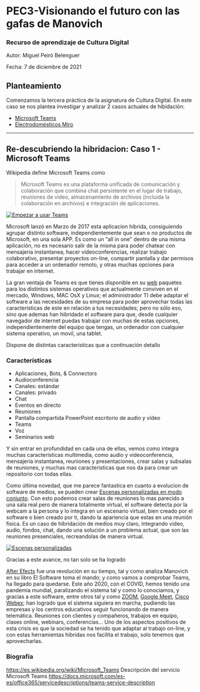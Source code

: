 # PEC3-Visionando el futuro con las gafas de Manovich
### Recurso de aprendizaje de Cultura Digital 


Autor: Miguel Peiró Belenguer

Fecha: 7 de diciembre de 2021



## Planteamiento
Comenzamos la tercera práctica de la asignatura de Cultura Digital. En este caso se nos plantea investigar y analizar 2 casos actuales de hibidación:
- [Microsoft Teams](https://www.microsoft.com/es-es/microsoft-teams/group-chat-software)
- [Electrodomésticos Miro](https://www.miro.es/)

---

## Re-descubriendo la hibridacion: Caso 1 - Microsoft Teams

Wikipedia define Microsoft Teams como
>Microsoft Teams es una plataforma unificada de comunicación y colaboración que combina chat persistente en el lugar de trabajo, reuniones de video, almacenamiento de archivos (incluida la colaboración en archivos) e integración de aplicaciones.  

[![Empezar a usar Teams](https://imgur.com/zvTzjPV.png)](https://www.youtube.com/watch?v=ypu2xGB_Kcg "Click para ver") 

Microsoft lanzó en Marzo de 2017 esta aplicacion hibrida, consiguiendo agrupar distinto software, independientemente que sean o no productos de Microsoft, en una sola APP. Es como un "all in one" dentro de una misma aplicación, no es necesario salir de la misma para poder chatear con mensajeria instantanea, hacer videoconferencias, realizar trabajo colaborativo, presentar proyectos on-line, compartir pantalla y dar permisos para acceder a un ordenador remoto, y otras muchas opciones para trabajar en internet.  

La gran ventaja de Teams es que tienes disponible en su [web](https://docs.microsoft.com/es-es/microsoftteams/get-clients "Descarga Microsoft Teams") paquetes para los distintos sistemas operativos que actualmente conviven en el mercado, Windows, MAC OsX y Linux; el administrador TI debe adaptar el software a las necesidades de su empresa para poder aprovechar todas las caracteristicas de este en relación a tus necesidades; pero no sólo eso, sino que ademas han hibridado el software para que, desde cualquier navegador de internet puedas trabajar con muchas de estas opciones, independientemente del equipo que tengas, un ordenador con cualquier sistema operativo, un movil, una tablet.  

Dispone de distintas caracteristicas que a continuación detallo
### Características
- Aplicaciones, Bots, & Connectors
- Audioconferencia
- Canales: estándar
- Canales: privado
- Chat
- Eventos en directo	
- Reuniones
- Pantalla compartida PowerPoint escritorio de audio y vídeo
- Teams
- Voz
- Seminarios web  

Y sin entrar en profundidad en cada una de ellas, vemos como integra muchas caracteristicas multimedia, como audio y videoconferencia, mensajeria instantanea, reuniones y presentaciones, crear salas y subsalas de reuniones, y muchas mas caracteristicas que nos da para crear un repositorio con todas ellas.  

Como última novedad, que me parece fantastica en cuanto a evolucion de software de medios, se pueden crear [Escenas personalizadas en modo conjunto](https://docs.microsoft.com/es-es/microsoftteams/platform/apps-in-teams-meetings/teams-together-mode "Pincha en el enlace"). Con esto podemos crear salas de reuniones lo mas parecido a una sala real pero de manera totalmente virtual, el software detecta por la webcam a la persona y lo integra en un escenario virtual, bien creado por el software o bien creado por ti, dando la apariencia que estas en una reunión fisica. Es un caso de hibridación de medios muy claro, integrando video, audio, fondos, chat, dando una solución a un problema actual, que son las reuniones presenciales, recreandolas de manera virtual.  

[![Escenas personalizadas](https://docs.microsoft.com/es-es/microsoftteams/platform/assets/images/apps-in-meetings/launchtogethermode.png)](https://docs.microsoft.com/es-es/microsoftteams/platform/apps-in-teams-meetings/teams-together-mode "Escenas Personalizadas")


Gracias a este avance, no tan solo se ha logrado 




[After Efects](https://www.adobe.com/es/products/aftereffects.html) fue una revolución en su tiempo, tal y como analiza Manovich en su libro El Software toma el mando; y como vamos a comprobar Teams, ha llegado para quedarse. Este año 2020, con el COVID, hemos tenido una pandemia mundial, paralizando el sistema tal y como lo conociamos, y gracias a este software, entre otros tal y como [ZOOM](https://zoom.us/), [Google Meet](https://meet.google.com/), [Cisco Webex](https://www.webex.com/es/index.html); han logrado que el sistema siguiera en marcha, pudiendo las empresas y los centros educativos seguir funcionando de manera telemática. Reuniones con clientes y compañeros, trabajos en equipo, clases online, webinars, conferencias... Uno de los aspectos positivos de esta crisis es que la sociedad se ha tenido que adaptar al trabajo on-line, y con estas herramientas hibridas nos facilita el trabajo, solo tenemos que aprovecharlas.



### Biografía
https://es.wikipedia.org/wiki/Microsoft_Teams
Descripción del servicio Microsoft Teams https://docs.microsoft.com/es-es/office365/servicedescriptions/teams-service-description
